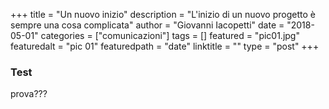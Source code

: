 +++
title = "Un nuovo inizio"
description = "L'inizio di un nuovo progetto è sempre una cosa complicata"
author = "Giovanni Iacopetti"
date = "2018-05-01"
categories = ["comunicazioni"]
tags = []
featured = "pic01.jpg"
featuredalt = "pic 01"
featuredpath = "date"
linktitle = ""
type = "post"
+++

### Test

prova???


